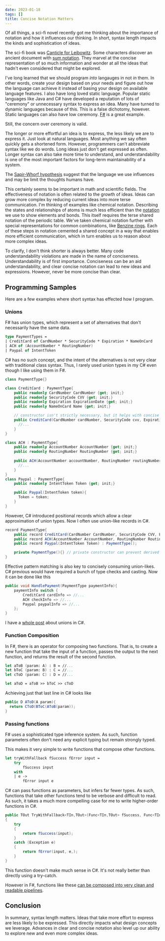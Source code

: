 ```yaml
---
date: 2023-01-18
tags: []
title: Concise Notation Matters
---
```


Of all things, a sci-fi novel recently got me thinking about the importance of notation and how it influences our thinking.
In short, syntax length impacts the kinds and sophistication of ideas.
<!--more-->

The sci-fi book was [Canticle for Leibowitz](https://en.wikipedia.org/wiki/A_Canticle_for_Leibowitz). Some characters discover an ancient document with [sum notation](https://en.wikipedia.org/wiki/Summation#Notation).
They marvel at the concise representation of so much information and wonder at all the ideas that hadn't even considered that might be explored.

I've long learned that we should program *into* langauges in not *in* them. In other words, create your design based on your needs and figure out how the language can achieve it instead of basing your design on available language features. I also have long loved static language. Popular static languages like Java and C# have developed a reputation of lots of "ceremony" or unnecessary syntax to express an idea.
Many have turned to dynamic languages because of this. This is a false dichotomy, however. Static languages can also have low ceremony. [F#](https://fsharp.org/) is a great example.

Still, the concern over ceremony is valid. 

The longer or more effortful an idea is to express, the less likely we are to express it.
Just look at natural languages. Most anything we say often quickly gets a shortened form.
However, programmers can't abbreviate syntax like we do words. Long ideas just don't get expressed as often.
Longer syntax can also take more time to understand, and understandability is one of the most important factors for long-term maintainability of a system.


The [Sapir-Whorf hypothesis](https://en.wikipedia.org/wiki/Linguistic_relativity) suggest that the language we use influences and may be limit the thoughts humans have.

This certainly seems to be important in math and scientific fields. The effectiveness of notation is often related to the growth of ideas.
Ideas can grow more complex by reducing current ideas into more terse communication. I'm thinking of examples like chemical notation. Describing the states and relationships of atoms is much less efficient than the [notation](https://en.wikipedia.org/wiki/Chemical_formula) we use to show elements and bonds. This itself requires the terse shared notation of the periodic table. We've taken chemical notation further with special representations for common combinations, like [Benzine rings](https://en.wikipedia.org/wiki/Benzene). Each of these steps in notation cemented a shared concept in a way that enables more efficient communication, which in turn enables us to reason about more complex ideas.

To clarify, I don't think shorter is always better. Many code understandability violations are made in the name of conciseness. Understandability is of first importance. Conciseness can be an aid understandability, and clear concise notation can lead to new ideas and expressions. However, never be more concise than clear.

<!-- TODO: Give examples of ideas I can express that I couldn't before. Perhaps records for union-likes, unions. Also passing functions and all the typing complexity in c# vs F# -->


## Programming Samples
Here are a few examples where short syntax has effected how I program.

### Unions
F# has union types, which represent a set of alternatives that don't necessarily have the same data.

```fsharp
type PaymentTypes = 
| CreditCard of CardNumber * SecurityCode * Expiration * NameOnCard
| ACH of (AccountNumber * RoutingNumber)
| Paypal of IntentToken
```

C# has no such concept, and the intent of the alternatives is not very clear with traditional class syntax.
Thus, I rarely used union types in my C# even though I like using them in F#.

```cs
class PaymentType{}

class CreditCard : PaymentType{
    public readonly CardNumber CardNumber {get; init;}
    public readonly SecurityCode CVV {get; init;}
    public readonly Expiration ExpirationDate {get; init;}
    public readonly NameOnCard Name {get; init;}

    // constructor isn't strictly necessary, but it helps with concise initialization later on
    public CreditCard(CardNumber cardNumber, SecurityCode cvv, Expiration expirationDate, NameOnCard name){
      //...
    }
}

class ACH : PaymentType{
    public readonly AccountNumber AccountNumber {get; init;}
    public readonly RoutingNumber RoutingNumber {get; init;}
    
    public ACH(AccountNumber accountNumber, RoutingNumber routingNumber){
      //...
    }
}
class Paypal : PaymentType{
    public readonly IntentToken Token {get; init;}

    public Paypal(IntentToken token){
      Token = token;
    }
}
```

However, C# introduced positional records which allow a clear approximation of union types.
Now I often use union-like records in C#.

```cs
record PaymentType{
    public record CreditCard(CardNumber CardNumber, SecurityCode CVV, Expiration ExpirationDate, NameOnCard Name) : PaymentType();
    public record ACH(AccountNumber AccountNumber, RoutingNumber RoutingNumber) : PaymentType();
    public record Paypal(IntentToken Token) : PaymentType();

    private PaymentType(){} // private constructor can prevent derived cases from being defined elsewhere
}
```

Effective pattern matching is also key to concisely consuming union-likes. C# previous would have required a bunch of type checks and casting.
Now it can be done like this
```cs
public void HandlePayment(PaymentType paymentInfo){
    paymentInfo switch {
        CreditCard cardInfo => //...
        ACH checkInfo => //...
        Paypal paypalInfo => //...
    };
}
```

I have a [whole post](https://spencerfarley.com/2021/03/26/unions-in-csharp/) about unions in C#.

### Function Composition

In F#, there is an operator for composing two functions. That is, to create a new function that take the input of a function, passes the output to the next function, and returns the result of the second function.

```fs
let aToB (param: A) : B = //...
let bToC (param: B) : C = //...
let cToD (param: C) : D = //...

let aToD = aToB >> bToC >> cToD
```

Achieving just that last line in C# looks like

```cs
public D AToD(A param){
  return CToD(BToC(AToB(param));
}
```

### Passing functions

F# uses a sophisticated type inference system. As such, function parameters often don't need any explicit typing but remain strongly typed.

This makes it very simple to write functions that compose other functions.

```fsharp
let tryWithFallback fSuccess fError input = 
    try 
        fSuccess input
    with 
    | e ->
        fError input e
```

C# can pass functions as parameters, but infers far fewer types. As such, functions that take other functions tend to be verbose and difficult to read.
As such, it takes a much more compelling case for me to write higher-order functions in C#.

```cs
public TOut TryWithFallback<TIn,TOut>(Func<TIn,TOut> fSuccess, Func<TIn, Exception, TOut> fError, TIn input)
{
    try
    {
        return fSuccess(input);
    }
    catch (Exception e)
    {
        return fError(input, e,);
    }
}
```

This function doesn't make much sense in C#. It's not really better than directly using a try-catch.

However in F#, functions like these [can be composed into very clean and readable pipelines](https://fsharpforfunandprofit.com/rop/).


## Conclusion
In summary, syntax length matters. Ideas that take more effort to express are less likely to be expressed. 
This directly impacts what design concepts we leverage. Advances in clear and concise notation also level up our ability to explore new and even more complex ideas.

<!-- - still believe program into a language not in a language
- Language syntax still matters
- I have a math background. there are no compilers or computers, just symbols and other mathematicians who need to understand what you've written.
  - I've heard said that advances in math often require advances in notation
  - makes sense, since  -->

<!-- - sum notation: clear visual grouping, all info at a glance, puts pattern identity in a way we can do math on it much like we do normal math. Enables a whole new world of reasoning about series. E.g. I can't imagine understanding [generating functions](https://en.wikipedia.org/wiki/Generating_function) without sum notation (one of the tools we can use for finding closed forms of sequences like the fibonacci sequence)

https://en.wikipedia.org/wiki/Linguistic_relativity

Do I reference canticle for leibowitz and how the 


Hmm, maybe make a connection to diminutions and abbreviations. If something is too long, we're less likely to say it.
Things we say often get shortened.

In programming, if there's too much syntax to express an idea, then we won't express it often. It's also more costly to grasp an idea that requires a longer explanation. 



Maybe connect to dynamic programmer complaints about ceremony. I love static typing, but there is a good point about ceremony.
Space and keystrokes have cost. -->

